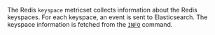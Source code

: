 The Redis `keyspace` metricset collects information about the Redis keyspaces. For each keyspace, an event is sent to Elasticsearch. The keyspace information is fetched from the [`INFO`](http://redis.io/commands/INFO) command.
